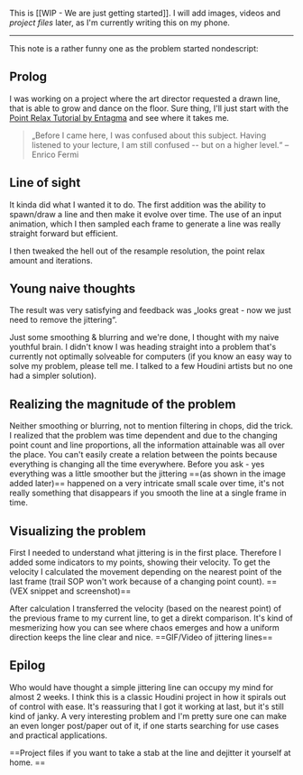 This is [[WIP - We are just getting started]]. I will add images, videos and _project files_ later, as I'm currently writing this on my phone. 

---

This note is a rather funny one as the problem started nondescript: 

## Prolog
I was working on a project where the art director requested a drawn line, that is able to grow and dance on the floor. Sure thing, I'll just start with the [Point Relax Tutorial by Entagma](https://youtu.be/SOk5qVXrFQA) and see where it takes me. 

> „Before I came here, I was confused about this subject. Having listened to your lecture, I am still confused -- but on a higher level.“ 
> – Enrico Fermi

## Line of sight
It kinda did what I wanted it to do. The first addition was the ability to spawn/draw a line and then make it evolve over time. 
The use of an input animation, which I then sampled each frame to generate a line was really straight forward but efficient.

I then tweaked the hell out of the resample resolution, the point relax amount and iterations. 

## Young naive thoughts
The result was very satisfying and feedback was „looks great - now we just need to remove the jittering“. 

Just some smoothing & blurring and we're done, I thought with my naive youthful brain. I didn't know I was heading straight into a problem that's currently not optimally solveable for computers (if you know an easy way to solve my problem, please tell me. I talked to a few Houdini artists but no one had a simpler solution).

## Realizing the magnitude of the problem
Neither smoothing or blurring, not to mention filtering in chops, did the trick. I realized that the problem was time dependent and due to the changing point count and line proportions, all the information attainable was all over the place. You can't easily create a relation between the points because everything is changing all the time everywhere. 
Before you ask - yes everything was a little smoother but the jittering ==(as shown in the image added later)== happened on a very intricate small scale over time, it's not really something that disappears if you smooth the line at a single frame in time.

## Visualizing the problem
First I needed to understand what jittering is in the first place. Therefore I added some indicators to my points, showing their velocity.
To get the velocity I calculated the movement depending on the nearest point of the last frame (trail SOP won't work because of a changing point count).
==(VEX snippet and screenshot)==

After calculation I transferred the velocity (based on the nearest point) of the previous frame to my current line, to get a direkt comparison. It's kind of mesmerizing how you can see where chaos emerges and how a uniform direction keeps the line clear and nice. 
==GIF/Video of jittering lines==







## Epilog
Who would have thought a simple jittering line can occupy my mind for almost 2 weeks. I think this is a classic Houdini project in how it spirals out of control with ease. It's reassuring that I got it working at last, but it's still kind of janky. A very interesting problem and I'm pretty sure one can make an even longer post/paper out of it, if one starts searching for use cases and practical applications. 

==Project files if you want to take a stab at the line and dejitter it yourself at home. ==